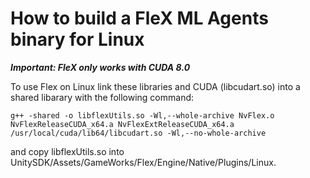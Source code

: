 # How to build a FleX ML Agents binary for Linux

***Important: FleX only works with CUDA 8.0***

To use Flex on Linux link these libraries and CUDA (libcudart.so) into a shared libarary with the following command:
```
g++ -shared -o libflexUtils.so -Wl,--whole-archive NvFlex.o NvFlexReleaseCUDA_x64.a NvFlexExtReleaseCUDA_x64.a /usr/local/cuda/lib64/libcudart.so -Wl,--no-whole-archive
```
and copy libflexUtils.so into UnitySDK/Assets/GameWorks/Flex/Engine/Native/Plugins/Linux.
